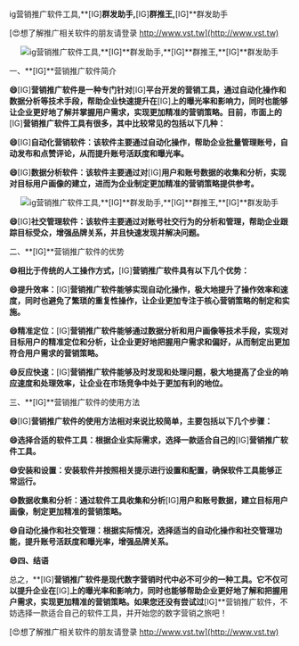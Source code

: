 ig营销推广软件工具,**[IG]**群发助手,**[IG]**群推王,**[IG]**群发助手

[😍想了解推广相关软件的朋友请登录 http://www.vst.tw](http://www.vst.tw)

 <center><img src="https://vst.tw/MP4/tuiguang/png/5.png" alt="ig营销推广软件工具,**[IG]**群发助手,**[IG]**群推王,**[IG]**群发助手"></center>

一、**[IG]**营销推广软件简介

**😄**[IG]**营销推广软件是一种专门针对**[IG]**平台开发的营销工具，通过自动化操作和数据分析等技术手段，帮助企业快速提升在**[IG]**上的曝光率和影响力，同时也能够让企业更好地了解并掌握用户需求，实现更加精准的营销策略。目前，市面上的**[IG]**营销推广软件工具有很多，其中比较常见的包括以下几种：**

**😄**[IG]**自动化营销软件：该软件主要通过自动化操作，帮助企业批量管理账号，自动发布和点赞评论，从而提升账号活跃度和曝光率。**

**😄**[IG]**数据分析软件：该软件主要通过对**[IG]**用户和账号数据的收集和分析，实现对目标用户画像的建立，进而为企业制定更加精准的营销策略提供参考。**

 <center><img src="https://vst.tw/MP4/tuiguang/png/2.png" alt="ig营销推广软件工具,**[IG]**群发助手,**[IG]**群推王,**[IG]**群发助手"></center>

**😄**[IG]**社交管理软件：该软件主要通过对账号社交行为的分析和管理，帮助企业跟踪目标受众，增强品牌关系，并且快速发现并解决问题。**

二、**[IG]**营销推广软件的优势

**😄相比于传统的人工操作方式，**[IG]**营销推广软件具有以下几个优势：**

**😄提升效率：**[IG]**营销推广软件能够实现自动化操作，极大地提升了操作效率和速度，同时也避免了繁琐的重复性操作，让企业更加专注于核心营销策略的制定和实施。**

**😄精准定位：**[IG]**营销推广软件能够通过数据分析和用户画像等技术手段，实现对目标用户的精准定位和分析，让企业更好地把握用户需求和偏好，从而制定出更加符合用户需求的营销策略。**

**😄反应快速：**[IG]**营销推广软件能够及时发现和处理问题，极大地提高了企业的响应速度和处理效率，让企业在市场竞争中处于更加有利的地位。**

三、**[IG]**营销推广软件的使用方法

**😄**[IG]**营销推广软件的使用方法相对来说比较简单，主要包括以下几个步骤：**

**😄选择合适的软件工具：根据企业实际需求，选择一款适合自己的**[IG]**营销推广软件工具。**

**😄安装和设置：安装软件并按照相关提示进行设置和配置，确保软件工具能够正常运行。**

**😄数据收集和分析：通过软件工具收集和分析**[IG]**用户和账号数据，建立目标用户画像，制定更加精准的营销策略。**

**😄自动化操作和社交管理：根据实际情况，选择适当的自动化操作和社交管理功能，提升账号活跃度和曝光率，增强品牌关系。**

**😄四、结语**

总之，**[IG]**营销推广软件是现代数字营销时代中必不可少的一种工具。它不仅可以提升企业在**[IG]**上的曝光率和影响力，同时也能够帮助企业更好地了解和把握用户需求，实现更加精准的营销策略。如果您还没有尝试过**[IG]**营销推广软件，不妨选择一款适合自己的软件工具，并开始您的数字营销之旅吧！

[😍想了解推广相关软件的朋友请登录 http://www.vst.tw](http://www.vst.tw)



